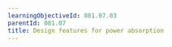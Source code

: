 ```yaml
---
learningObjectiveId: 081.07.03
parentId: 081.07
title: Design features for power absorption
---
```



